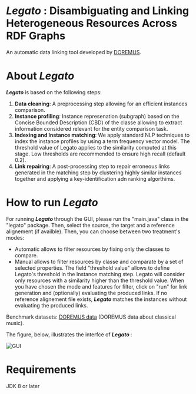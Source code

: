 # <b> <i> Legato </i> : Disambiguating and Linking Heterogeneous Resources Across RDF Graphs </b>

An automatic data linking tool developed by [DOREMUS][3].

<b> About <i> Legato </i> </b>
========
<b> <i> Legato </i> </b> is based on the following steps:
1. **Data cleaning**: A preprocessing step allowing for an efficient instances comparison.
2. **Instance profiling**: Instance represenation (subgraph) based on the Concise Bounded Description (CBD) of the classe allowing to extract information considered relevant for the entity comparison task.
3. **Indexing and Instance matching**: We apply standard NLP techniques to index the instance profiles by using a term frequency vector model. The threshold value of Legato applies to the similarity computed at this stage. Low thresholds are recommended to ensure high recall (default 0.2). 
4. **Link repairing**: A post-processing step to repair erroneous links generated in the matching step by clustering highly similar instances together and applying a key-identification adn ranking algorthims.

<b> How to run <i> Legato </i> </b>
========
For running <b> <i> Legato </i> </b> through the GUI, please run the "main.java" class in the "legato" package. Then, select the source, the target and a reference alignement (if availble). Then, you can choose between two treatment's modes:
- Automatic allows to filter resources by fixing only the classes to compare.
- Manual allows to filter resources by classe and comparate by a set of selected properties.
The field "threshold value" allows to define Legato's threshold in the Instance matching step. Legato will consider only resources with a similarity higher than the threshold value.
When you have chosen the mode and features for filter, click on "run" for link generation and (optionally) evaluating the produced links. If no reference alignement file exists, <b> <i> Legato </i> </b> matches the instances without evaluating the produced links.


Benchmark datasets: [DOREMUS data][1] (DOREMUS data about classical music).

The figure, below, illustrates the interfce of <b> <i> Legato </i> </b> :

![GUI](img/legato1.png)

<b> Requirements </b>
========
JDK 8 or later

[1]: https://github.com/DOREMUS-ANR/doremus-playground

[2]: https://github.com/DOREMUS-ANR/doremus-playground/tree/master/DS_FP

[3]: http://www.doremus.org/
